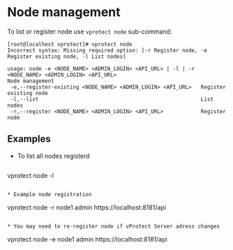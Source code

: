 # Node management

To list or register node use `vprotect node` sub-command:

```
[root@localhost vprotect]# vprotect node
Incorrect syntax: Missing required option: [-r Register node, -e Register existing node, -l List nodes]

usage: node -e <NODE_NAME> <ADMIN_LOGIN> <API_URL> | -l | -r <NODE_NAME> <ADMIN_LOGIN> <API_URL>
Node management
 -e,--register-existing <NODE_NAME> <ADMIN_LOGIN> <API_URL>   Register existing node
 -l,--list                                                    List nodes
 -r,--register <NODE_NAME> <ADMIN_LOGIN> <API_URL>            Register node
```	

## Examples
* To list all nodes registerd

  ```
vprotect node -l
  ```
	
* Example node registration

  ```
vprotect node -r node1 admin https://localhost:8181/api
  ```
	
* You may need to re-register node if vProtect Server adress changes

  ```
vprotect node -e node1 admin https://localhost:8181/api
  ```